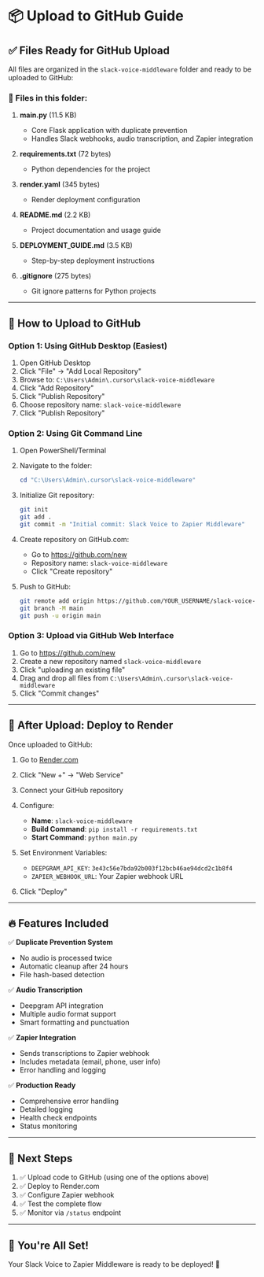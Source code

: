 # 📦 Upload to GitHub Guide

## ✅ Files Ready for GitHub Upload

All files are organized in the `slack-voice-middleware` folder and ready to be uploaded to GitHub:

### 📁 Files in this folder:

1. **main.py** (11.5 KB)
   - Core Flask application with duplicate prevention
   - Handles Slack webhooks, audio transcription, and Zapier integration

2. **requirements.txt** (72 bytes)
   - Python dependencies for the project

3. **render.yaml** (345 bytes)
   - Render deployment configuration

4. **README.md** (2.2 KB)
   - Project documentation and usage guide

5. **DEPLOYMENT_GUIDE.md** (3.5 KB)
   - Step-by-step deployment instructions

6. **.gitignore** (275 bytes)
   - Git ignore patterns for Python projects

---

## 🚀 How to Upload to GitHub

### Option 1: Using GitHub Desktop (Easiest)

1. Open GitHub Desktop
2. Click "File" → "Add Local Repository"
3. Browse to: `C:\Users\Admin\.cursor\slack-voice-middleware`
4. Click "Add Repository"
5. Click "Publish Repository"
6. Choose repository name: `slack-voice-middleware`
7. Click "Publish Repository"

### Option 2: Using Git Command Line

1. Open PowerShell/Terminal
2. Navigate to the folder:
   ```powershell
   cd "C:\Users\Admin\.cursor\slack-voice-middleware"
   ```

3. Initialize Git repository:
   ```bash
   git init
   git add .
   git commit -m "Initial commit: Slack Voice to Zapier Middleware"
   ```

4. Create repository on GitHub.com:
   - Go to https://github.com/new
   - Repository name: `slack-voice-middleware`
   - Click "Create repository"

5. Push to GitHub:
   ```bash
   git remote add origin https://github.com/YOUR_USERNAME/slack-voice-middleware.git
   git branch -M main
   git push -u origin main
   ```

### Option 3: Upload via GitHub Web Interface

1. Go to https://github.com/new
2. Create a new repository named `slack-voice-middleware`
3. Click "uploading an existing file"
4. Drag and drop all files from `C:\Users\Admin\.cursor\slack-voice-middleware`
5. Click "Commit changes"

---

## 🎯 After Upload: Deploy to Render

Once uploaded to GitHub:

1. Go to [Render.com](https://render.com)
2. Click "New +" → "Web Service"
3. Connect your GitHub repository
4. Configure:
   - **Name**: `slack-voice-middleware`
   - **Build Command**: `pip install -r requirements.txt`
   - **Start Command**: `python main.py`

5. Set Environment Variables:
   - `DEEPGRAM_API_KEY`: `3e43c56e7bda92b003f12bcb46ae94dcd2c1b8f4`
   - `ZAPIER_WEBHOOK_URL`: Your Zapier webhook URL

6. Click "Deploy"

---

## 🔥 Features Included

✅ **Duplicate Prevention System**
- No audio is processed twice
- Automatic cleanup after 24 hours
- File hash-based detection

✅ **Audio Transcription**
- Deepgram API integration
- Multiple audio format support
- Smart formatting and punctuation

✅ **Zapier Integration**
- Sends transcriptions to Zapier webhook
- Includes metadata (email, phone, user info)
- Error handling and logging

✅ **Production Ready**
- Comprehensive error handling
- Detailed logging
- Health check endpoints
- Status monitoring

---

## 📝 Next Steps

1. ✅ Upload code to GitHub (using one of the options above)
2. ✅ Deploy to Render.com
3. ✅ Configure Zapier webhook
4. ✅ Test the complete flow
5. ✅ Monitor via `/status` endpoint

---

## 🎉 You're All Set!

Your Slack Voice to Zapier Middleware is ready to be deployed! 🚀
